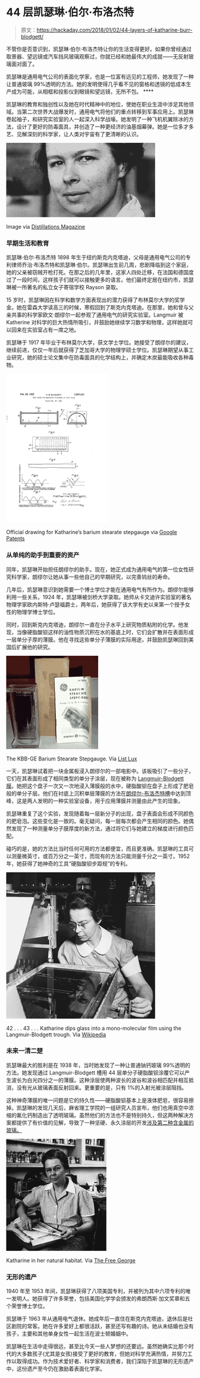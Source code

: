 # 44 层凯瑟琳·伯尔·布洛杰特

> 原文：<https://hackaday.com/2018/01/02/44-layers-of-katharine-burr-blodgett/>

不管你是否意识到，凯瑟琳·伯尔·布洛杰特让你的生活变得更好。如果你曾经通过取景器、望远镜或汽车挡风玻璃观察过，你就已经和她最伟大的成就——无反射玻璃面对面了。

凯瑟琳是通用电气公司的表面化学家，也是一位富有远见的工程师，她发现了一种让普通玻璃 99%透明的方法。她的发明使得几乎看不见的窗格和透镜的低成本生产成为可能，从相框和投影仪到眼镜和望远镜，无所不包。 ****

凯瑟琳的教育和独创性以及她在时代精神中的地位，使她在职业生涯中涉足其他领域。当第二次世界大战爆发时，通用电气将他们的重点转移到军事应用上。凯瑟琳卷起袖子，和研究实验室的人一起深入科学战壕。她发明了一种飞机机翼除冰的方法，设计了更好的防毒面具，并创造了一种更经济的油基烟幕弹。她是一位多才多艺、见解深刻的科学家，让人类对宇宙有了更清晰的认识。

[![](img/f91548b932713ef90a4241467221e0af.png)](https://hackaday.com/wp-content/uploads/2017/12/chemheritage-org-invisible-woman1.jpg)

Image via [Distillations Magazine](https://www.chemheritage.org/distillations/magazine/the-invisible-woman)

### 早期生活和教育

凯瑟琳·伯尔·布洛杰特 1898 年生于纽约斯克内克塔迪，父母是通用电气公司的专利律师乔治·布洛杰特和凯瑟琳·伯尔。凯瑟琳出生前几周，悲剧降临到这个家庭，她的父亲被窃贼开枪打死。在那之后的几年里，这家人四处迁移，在法国和德国度过了一段时间，这样孩子们就可以接触更多的语言。他们最终定居在纽约市，凯瑟琳被一所著名的私立女子寄宿学校 Rayson 录取。

15 岁时，凯瑟琳因在科学和数学方面表现出的潜力获得了布林莫尔大学的奖学金。她在雷森大学读高三的时候，寒假回到了斯克内克塔迪。在那里，她和曾与父亲共事的科学家欧文·朗缪尔一起参观了通用电气的研究实验室。Langmuir 被 Katherine 对科学的巨大热情所吸引，并鼓励她继续学习数学和物理，这样她就可以回来在实验室占有一席之地。

凯瑟琳于 1917 年毕业于布林莫尔大学，获文学士学位。她接受了朗缪尔的建议，继续前进，仅仅一年后就获得了芝加哥大学的物理学硕士学位。凯瑟琳期望从事工业研究，她的硕士论文集中在防毒面具的化学结构上，并确定木炭最能吸收各种毒物。

[![](img/24e95c46783b31296fd7460677bc1eaa.png)](https://hackaday.com/wp-content/uploads/2017/12/barium-stearate-stepgauge-patent-drawing1.png)

Official drawing for Katharine’s barium stearate stepgauge via [Google Patents](https://www.google.com/patents/US2587282)

### 从单纯的助手到重要的资产

同年，凯瑟琳开始担任朗缪尔的助手。现在，她正式成为通用电气的第一位女性研究科学家，朗缪尔让她从事一些他自己的早期研究，以完善钨丝的寿命。

几年后，凯瑟琳意识到她需要一个博士学位才能在通用电气有所作为。朗缪尔能够利用一些关系，1924 年，凯瑟琳被剑桥大学录取。她师从卡文迪许实验室的著名物理学家欧内斯特·卢瑟福爵士，两年后，她获得了该大学有史以来第一个授予女性的物理学博士学位。

同时，回到斯克内克塔迪，朗缪尔一直在分子水平上研究物质粘附的化学。他发现，当像硬脂酸钡这样的油性物质沉积在水的基底上时，它们会扩散并在表面形成一层单分子厚的薄膜。他在寻找这些单分子薄膜的实际用途，并鼓励凯瑟琳回到美国后扩展他的研究。

[![](img/8c01fe669d722b7c071a50c772011ba6.png)](https://hackaday.com/wp-content/uploads/2017/12/ge-stepgauge.jpg)

The KBB-GE Barium Stearate Stepgauge. Via [List Lux](http://www.listlux.com/detroit/a,41,1388429,--VINTAGE-OLD-GENERAL-ELECTRIC-GE-BARIUM-STEP-GAUGE-MANUAL-TESTING-TOOL-----x0024-65--ROYAL-OAK-.htm)

一天，凯瑟琳试着把一块金属板浸入朗缪尔的一部电影中。该板吸引了一些分子，它们在其表面形成了相同类型的单分子涂层，现在被称为 [Langmuir-Blodgett 膜](https://en.wikipedia.org/wiki/Langmuir%E2%80%93Blodgett_film)。她把这个盘子一次又一次地浸入薄膜般的水中，硬脂酸钡在盘子上形成了肥皂般的单分子层。他们在衬底上沉积单层薄膜的方法在[朗缪尔-布洛杰特槽](https://en.wikipedia.org/wiki/Langmuir%E2%80%93Blodgett_trough)中达到顶峰，这是两人发明的一种实验室设备，用于应用薄膜并测量由此产生的现象。

凯瑟琳重复了这个实验，发现随着每一层新分子的出现，盘子表面会形成不同颜色的肥皂泡。这些变化是一致的。毫无疑问，每一层每次都会产生相同的颜色。她偶然发现了一种测量单分子膜厚度的新方法，通过将它们与她建立的梯度进行颜色匹配。

碰巧的是，她的方法比当时任何可用的方法都便宜，而且更准确。凯瑟琳的工具可以测量微英寸，或百万分之一英寸，而现有的方法只能测量千分之一英寸。1952 年，她获得了她神奇的工具“硬脂酸钡步距规”的专利。

[![](img/6e9a7cde2f27d055feb2b6aa21392562.png)](https://hackaday.com/wp-content/uploads/2017/12/wikipedia-demonstration-at-lab1.jpg)

42 . . . 43 . . . Katharine dips glass into a mono-molecular film using the Langmuir-Blodgett trough. Via [Wikipedia](https://en.wikipedia.org/wiki/Katharine_burr_blodgett#/media/File:Katharine_Burr_Blodgett_(1898-1979),_demonstrating_equipment_in_lab.jpg)

### 未来一清二楚

凯瑟琳最大的胜利是在 1938 年，当时她发现了一种让普通钠钙玻璃 99%透明的方法。她发现通过 Langmuir-Blodgett 槽用 44 层单分子硬脂酸钡涂覆它可以产生波长为白光四分之一的薄膜。这种涂层使两种波长的波谷和波谷相匹配并相互抵消，没有光从玻璃表面反射回来。更重要的是，只有 1%的入射光被涂层阻挡。

这种神奇薄膜的唯一问题是它的持久性——硬脂酸钡基本上是液体肥皂，很容易擦掉。凯瑟琳的发现几天后，麻省理工学院的一组研究人员宣布，他们也用真空中浓缩的氟化钙制造出了透明玻璃。虽然他们的方法也不是特别持久，但这两种解决方案都提供了有价值的见解，导致了一种坚硬、永久涂层的开发[涉及第二种含金属的玻璃。](https://www.google.com/patents/US2220862)

[![](img/c2a0b68e626791bcb9f8a1a460304efe.png)](https://hackaday.com/wp-content/uploads/2017/12/thefreegeorge1.jpg)

Katharine in her natural habitat. Via [The Free George](http://thefreegeorge.com/thefreegeorge/schenectady-katharine-burr-blodgett/)

### 无形的遗产

1940 年至 1953 年间，凯瑟琳获得了八项美国专利，并被列为其中六项专利的唯一发明人。她获得了许多荣誉，包括美国化学学会颁发的弗朗西斯·加文奖章和五个荣誉博士学位。

凯瑟琳于 1963 年从通用电气退休。她成年后一直住在斯克内克塔迪，退休后是社区剧院的常客。她在许多爱好上都很活跃，甚至还写有趣的诗。她从未结婚也没有孩子，主要和其他单身女性一起生活在波士顿婚姻中。

凯瑟琳在生活中走得很远，甚至比今天一些人梦想的还要远。虽然她确实比那个时代的大多数孩子(尤其是女孩)接受了更好的教育，但她对科学充满热情，并努力工作以取得成功。作为技术爱好者、科学家和消费者，我们深陷于凯瑟琳的无形遗产中，这份遗产至今仍在激励着表面化学家。